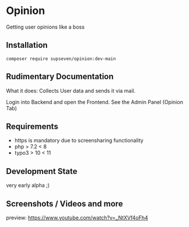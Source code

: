 # Opinion

Getting user opinions like a boss

## Installation

```composer require supseven/opinion:dev-main```

## Rudimentary Documentation

What it does: Collects User data and sends it via mail.

Login into Backend and open the Frontend. See the Admin Panel (Opinion Tab)

## Requirements

* https is mandatory due to screensharing functionality
* php > 7.2 < 8
* typo3 > 10 < 11

## Development State

very early alpha ;)

## Screenshots / Videos and more

preview: https://www.youtube.com/watch?v=_NtXVf4oFh4
